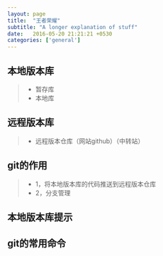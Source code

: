 ```yaml
---
layout: page
title:  "王者荣耀"
subtitle: "A longer explanation of stuff"
date:   2016-05-20 21:21:21 +0530
categories: ['general']
---
```



 ## 本地版本库
 >- 暂存库
 >- 本地库

 ## 远程版本库

 >- 远程版本仓库（网站github）（中转站）

 ##  git的作用

 >- 1，将本地版本库的代码推送到远程版本仓库
 >- 2，分支管理

 ## 本地版本库提示

 ## git的常用命令

    